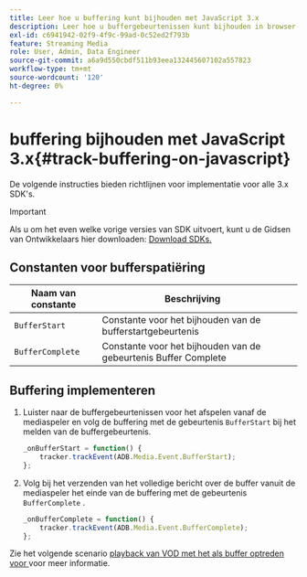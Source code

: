 ```yaml
---
title: Leer hoe u buffering kunt bijhouden met JavaScript 3.x
description: Leer hoe u buffergebeurtenissen kunt bijhouden in browser-apps (JS).
exl-id: c6941942-02f9-4f9c-99ad-0c52ed2f793b
feature: Streaming Media
role: User, Admin, Data Engineer
source-git-commit: a6a9d550cbdf511b93eea132445607102a557823
workflow-type: tm+mt
source-wordcount: '120'
ht-degree: 0%

---
```


# buffering bijhouden met JavaScript 3.x{#track-buffering-on-javascript}

De volgende instructies bieden richtlijnen voor implementatie voor alle 3.x SDK&#39;s.

>[!IMPORTANT]
>
>Als u om het even welke vorige versies van SDK uitvoert, kunt u de Gidsen van Ontwikkelaars hier downloaden: [ Download SDKs.](/help/getting-started/download-sdks.md)

## Constanten voor bufferspatiëring

| Naam van constante | Beschrijving     |
|---|---|
| `BufferStart` | Constante voor het bijhouden van de bufferstartgebeurtenis |
| `BufferComplete` | Constante voor het bijhouden van de gebeurtenis Buffer Complete |

## Buffering implementeren

1. Luister naar de buffergebeurtenissen voor het afspelen vanaf de mediaspeler en volg de buffering met de gebeurtenis `BufferStart` bij het melden van de buffergebeurtenis.

   ```js
   _onBufferStart = function() {
       tracker.trackEvent(ADB.Media.Event.BufferStart);
   };
   ```

1. Volg bij het verzenden van het volledige bericht over de buffer vanuit de mediaspeler het einde van de buffering met de gebeurtenis `BufferComplete` .

   ```js
   _onBufferComplete = function() {
       tracker.trackEvent(ADB.Media.Event.BufferComplete);
   };
   ```

Zie het volgende scenario [ playback van VOD met het als buffer optreden voor ](/help/use-cases/tracking-scenarios/vod-buffering.md) voor meer informatie.
